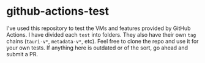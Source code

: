 # github-actions-test

I've used this repository to test the VMs and features provided by GitHub Actions. I have divided each `test` into folders.
They also have their own `tag` chains (`tauri-v*`, `metadata-v*`, etc). Feel free to clone the repo and use it for your own tests.
If anything here is outdated or of the sort, go ahead and submit a PR.
